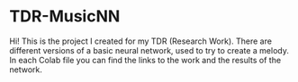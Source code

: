 # TDR-MusicNN
Hi!
This is the project I created for my TDR (Research Work).
There are different versions of a basic neural network, used to try to create a melody. In each Colab file you can find the links to the work and the results of the network.
